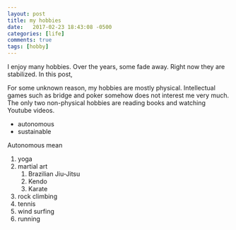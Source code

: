 ```yaml
---
layout: post
title: my hobbies
date:   2017-02-23 18:43:08 -0500
categories: [life]
comments: true
tags: [hobby]
---
```


I enjoy many hobbies. Over the years, some fade away. Right now they are 
stabilized. In this post, 

For some unknown reason, my hobbies are mostly physical. Intellectual games such 
as bridge and poker somehow does not interest me very much.
The only two non-physical hobbies are reading books and watching Youtube videos.


* autonomous
* sustainable

Autonomous mean

1. yoga
2. martial art
    1. Brazilian Jiu-Jitsu 
    2. Kendo
    3. Karate
1. rock climbing
3. tennis
1. wind surfing
1. running
